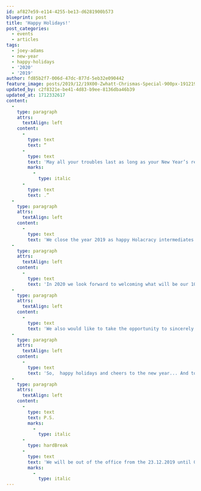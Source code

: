 ```yaml
---
id: af827e59-e114-4255-be13-d6281900b573
blueprint: post
title: 'Happy Holidays!'
post_categories:
  - events
  - articles
tags:
  - joey-adams
  - new-year
  - happy-holidays
  - '2020'
  - '2019'
author: fd85b2f7-006d-47dc-877d-5eb32e090442
feature_image: posts/2019/12/19X00-Zwhatt-Chrismas-Special-900px-191219.gif
updated_by: c2f8321e-be41-4d83-b9ee-8136dba46b39
updated_at: 1712332617
content:
  -
    type: paragraph
    attrs:
      textAlign: left
    content:
      -
        type: text
        text: “
      -
        type: text
        text: 'May all your troubles last as long as your New Year’s resolutions'
        marks:
          -
            type: italic
      -
        type: text
        text: .”
  -
    type: paragraph
    attrs:
      textAlign: left
    content:
      -
        type: text
        text: 'We close the year 2019 as happy Holacracy intermediates. Adopting Holacracy was a managerial and strategic choice that proved to be tough. However, it has definitely also proven to mature the way we think and act - advancing our skills, team, and company.'
  -
    type: paragraph
    attrs:
      textAlign: left
    content:
      -
        type: text
        text: 'In 2020 we look forward to welcoming what will be our 10th year of being Nightnurse Images. So stay tuned and do not forget to sign up for our newsletter to make sure to get more information on this.'
  -
    type: paragraph
    attrs:
      textAlign: left
    content:
      -
        type: text
        text: 'We also would like to take the opportunity to sincerely thank all our customers for all the great projects and trust. We look forward to another year of great projects.'
  -
    type: paragraph
    attrs:
      textAlign: left
    content:
      -
        type: text
        text: 'So,  happy holidays and cheers to the new year... And to the old.'
  -
    type: paragraph
    attrs:
      textAlign: left
    content:
      -
        type: text
        text: P.S.
        marks:
          -
            type: italic
      -
        type: hardBreak
      -
        type: text
        text: 'We will be out of the office from the 23.12.2019 until 05.01.2020.  '
        marks:
          -
            type: italic
---
```

